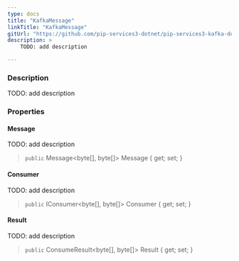 ```yaml
---
type: docs
title: "KafkaMessage"
linkTitle: "KafkaMessage"
gitUrl: "https://github.com/pip-services3-dotnet/pip-services3-kafka-dotnet"
description: >
    TODO: add description

---
```


### Description

TODO: add description


### Properties


#### Message
TODO: add description
> `public` Message\<byte[], byte[]\> Message { get; set; }
#### Consumer
TODO: add description
> `public` IConsumer\<byte[], byte[]\> Consumer { get; set; }
#### Result
TODO: add description
> `public` ConsumeResult\<byte[], byte[]\> Result { get; set; }

